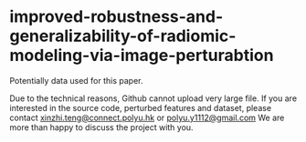 # improved-robustness-and-generalizability-of-radiomic-modeling-via-image-perturabtion
Potentially data used for this paper. 

Due to the technical reasons, Github cannot upload very large file. If you are interested in the source code, perturbed features and dataset, please contact xinzhi.teng@connect.polyu.hk or polyu.y1112@gmail.com
We are more than happy to discuss the project with you.
